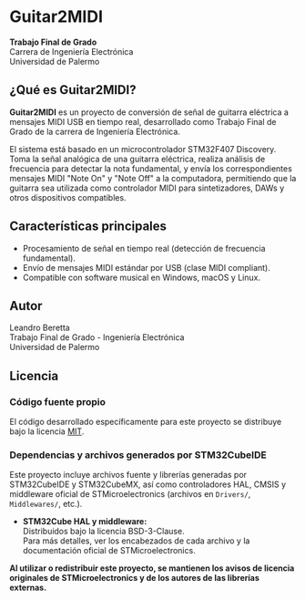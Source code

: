 # Guitar2MIDI

**Trabajo Final de Grado**  
Carrera de Ingeniería Electrónica  
Universidad de Palermo

## ¿Qué es Guitar2MIDI?

**Guitar2MIDI** es un proyecto de conversión de señal de guitarra eléctrica a mensajes MIDI USB en tiempo real, desarrollado como Trabajo Final de Grado de la carrera de Ingeniería Electrónica.

El sistema está basado en un microcontrolador STM32F407 Discovery. Toma la señal analógica de una guitarra eléctrica, realiza análisis de frecuencia para detectar la nota fundamental, y envía los correspondientes mensajes MIDI "Note On" y "Note Off" a la computadora, permitiendo que la guitarra sea utilizada como controlador MIDI para sintetizadores, DAWs y otros dispositivos compatibles.

## Características principales

- Procesamiento de señal en tiempo real (detección de frecuencia fundamental).
- Envío de mensajes MIDI estándar por USB (clase MIDI compliant).
- Compatible con software musical en Windows, macOS y Linux.

## Autor

Leandro Beretta  
Trabajo Final de Grado - Ingeniería Electrónica  
Universidad de Palermo

## Licencia

### Código fuente propio

El código desarrollado específicamente para este proyecto se distribuye bajo la licencia [MIT](LICENSE).

### Dependencias y archivos generados por STM32CubeIDE

Este proyecto incluye archivos fuente y librerías generadas por STM32CubeIDE y STM32CubeMX, así como controladores HAL, CMSIS y middleware oficial de STMicroelectronics (archivos en `Drivers/`, `Middlewares/`, etc.).

- **STM32Cube HAL y middleware:**  
  Distribuidos bajo la licencia BSD-3-Clause.  
  Para más detalles, ver los encabezados de cada archivo y la documentación oficial de STMicroelectronics.
  
**Al utilizar o redistribuir este proyecto, se mantienen los avisos de licencia originales de STMicroelectronics y de los autores de las librerías externas.**
